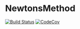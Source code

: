 # NewtonsMethod

[![Build Status](https://travis-ci.com/maxnorton/NewtonsMethod.jl.svg?branch=master)](https://travis-ci.com/maxnorton/NewtonsMethod.jl)
[![CodeCov](https://codecov.io/gh/maxnorton/NewtonsMethod.jl/branch/master/graph/badge.svg)](https://codecov.io/gh/maxnorton/NewtonsMethod.jl)
